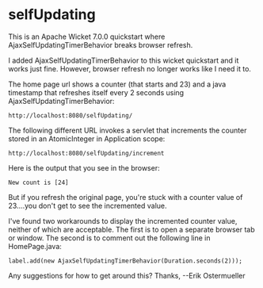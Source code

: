 # selfUpdating
This is an Apache Wicket 7.0.0 quickstart where AjaxSelfUpdatingTimerBehavior breaks browser refresh.

I added AjaxSelfUpdatingTimerBehavior to this wicket quickstart and it works just fine.
However, browser refresh no longer works like I need it to.

The home page url shows a counter (that starts and 23) and a java timestamp that refreshes itself every 2 seconds using AjaxSelfUpdatingTimerBehavior:
```
http://localhost:8080/selfUpdating/
```

The following different URL invokes a servlet that increments the counter stored in an AtomicInteger in Application scope:
```
http://localhost:8080/selfUpdating/increment
```
Here is the output that you see in the browser:
```
New count is [24]
```

But if you refresh the original page, you're stuck with a counter value of 23....you don't get to see the incremented value.

I've found two workarounds to display the incremented counter value, neither of which are acceptable.
The first is to open a separate browser tab or window.
The second is to comment out the following line in HomePage.java:
```
label.add(new AjaxSelfUpdatingTimerBehavior(Duration.seconds(2)));
```

Any suggestions for how to get around this?
Thanks,
--Erik Ostermueller

